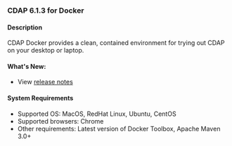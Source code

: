 ### CDAP 6.1.3 for Docker

#### Description

CDAP Docker provides a clean, contained environment for trying out CDAP on your desktop or laptop.

####  What's New:

* View [release notes](https://docs.cdap.io/cdap/6.1.3/en/reference-manual/release-notes.html#release-6-1-3)

#### System Requirements

* Supported OS: MacOS, RedHat Linux, Ubuntu, CentOS
* Supported browsers: Chrome
* Other requirements: Latest version of Docker Toolbox, Apache Maven 3.0+
